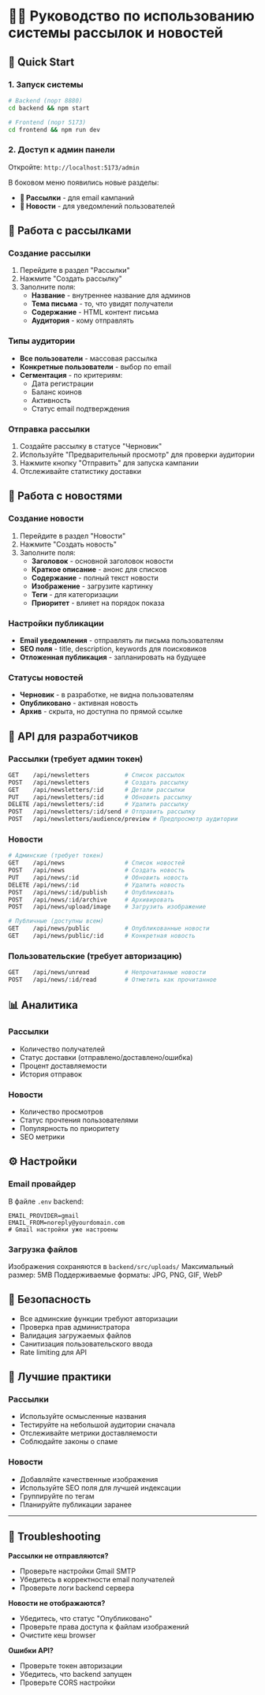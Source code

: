 # 📧📰 Руководство по использованию системы рассылок и новостей

## 🚀 Quick Start

### 1. Запуск системы
```bash
# Backend (порт 8880)
cd backend && npm start

# Frontend (порт 5173) 
cd frontend && npm run dev
```

### 2. Доступ к админ панели
Откройте: `http://localhost:5173/admin`

В боковом меню появились новые разделы:
- **📧 Рассылки** - для email кампаний
- **📰 Новости** - для уведомлений пользователей

## 📧 Работа с рассылками

### Создание рассылки
1. Перейдите в раздел "Рассылки"
2. Нажмите "Создать рассылку"
3. Заполните поля:
   - **Название** - внутреннее название для админов
   - **Тема письма** - то, что увидят получатели
   - **Содержание** - HTML контент письма
   - **Аудитория** - кому отправлять

### Типы аудитории
- **Все пользователи** - массовая рассылка
- **Конкретные пользователи** - выбор по email
- **Сегментация** - по критериям:
  - Дата регистрации
  - Баланс коинов
  - Активность
  - Статус email подтверждения

### Отправка рассылки
1. Создайте рассылку в статусе "Черновик"
2. Используйте "Предварительный просмотр" для проверки аудитории
3. Нажмите кнопку "Отправить" для запуска кампании
4. Отслеживайте статистику доставки

## 📰 Работа с новостями

### Создание новости
1. Перейдите в раздел "Новости"
2. Нажмите "Создать новость"
3. Заполните поля:
   - **Заголовок** - основной заголовок новости
   - **Краткое описание** - анонс для списков
   - **Содержание** - полный текст новости
   - **Изображение** - загрузите картинку
   - **Теги** - для категоризации
   - **Приоритет** - влияет на порядок показа

### Настройки публикации
- **Email уведомления** - отправлять ли письма пользователям
- **SEO поля** - title, description, keywords для поисковиков
- **Отложенная публикация** - запланировать на будущее

### Статусы новостей
- **Черновик** - в разработке, не видна пользователям
- **Опубликовано** - активная новость
- **Архив** - скрыта, но доступна по прямой ссылке

## 🔧 API для разработчиков

### Рассылки (требует админ токен)
```bash
GET    /api/newsletters          # Список рассылок
POST   /api/newsletters          # Создать рассылку  
GET    /api/newsletters/:id      # Детали рассылки
PUT    /api/newsletters/:id      # Обновить рассылку
DELETE /api/newsletters/:id      # Удалить рассылку
POST   /api/newsletters/:id/send # Отправить рассылку
POST   /api/newsletters/audience/preview # Предпросмотр аудитории
```

### Новости
```bash
# Админские (требует токен)
GET    /api/news                 # Список новостей
POST   /api/news                 # Создать новость
PUT    /api/news/:id             # Обновить новость
DELETE /api/news/:id             # Удалить новость
POST   /api/news/:id/publish     # Опубликовать
POST   /api/news/:id/archive     # Архивировать
POST   /api/news/upload/image    # Загрузить изображение

# Публичные (доступны всем)
GET    /api/news/public          # Опубликованные новости
GET    /api/news/public/:id      # Конкретная новость
```

### Пользовательские (требует авторизацию)
```bash
GET    /api/news/unread          # Непрочитанные новости
POST   /api/news/:id/read        # Отметить как прочитанное
```

## 📊 Аналитика

### Рассылки
- Количество получателей
- Статус доставки (отправлено/доставлено/ошибка)
- Процент доставляемости
- История отправок

### Новости  
- Количество просмотров
- Статус прочтения пользователями
- Популярность по приоритету
- SEO метрики

## ⚙️ Настройки

### Email провайдер
В файле `.env` backend:
```env
EMAIL_PROVIDER=gmail
EMAIL_FROM=noreply@yourdomain.com
# Gmail настройки уже настроены
```

### Загрузка файлов
Изображения сохраняются в `backend/src/uploads/`
Максимальный размер: 5MB
Поддерживаемые форматы: JPG, PNG, GIF, WebP

## 🔐 Безопасность

- Все админские функции требуют авторизации
- Проверка прав администратора
- Валидация загружаемых файлов
- Санитизация пользовательского ввода
- Rate limiting для API

## 🎯 Лучшие практики

### Рассылки
- Используйте осмысленные названия
- Тестируйте на небольшой аудитории сначала
- Отслеживайте метрики доставляемости
- Соблюдайте законы о спаме

### Новости
- Добавляйте качественные изображения
- Используйте SEO поля для лучшей индексации
- Группируйте по тегам
- Планируйте публикации заранее

---

## 🚨 Troubleshooting

**Рассылки не отправляются?**
- Проверьте настройки Gmail SMTP
- Убедитесь в корректности email получателей
- Проверьте логи backend сервера

**Новости не отображаются?**
- Убедитесь, что статус "Опубликовано"
- Проверьте права доступа к файлам изображений
- Очистите кеш browser

**Ошибки API?**
- Проверьте токен авторизации
- Убедитесь, что backend запущен
- Проверьте CORS настройки
